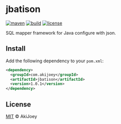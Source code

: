 # jbatison

[![maven][maven-image]][maven-url]
[![build][build-image]][build-url]
[![license][license-image]][license-url]

SQL mapper framework for Java configure with json.

## Install

Add the following dependency to your `pom.xml`:

```xml
<dependency>
  <groupId>com.akijoey</groupId>
  <artifactId>jbatison</artifactId>
  <version>1.0.1</version>
</dependency>
```

## License

[MIT][license-url] © AkiJoey

[maven-image]: https://img.shields.io/maven-central/v/com.akijoey/jbatison.svg?label=maven
[maven-url]: https://search.maven.org/search?q=g:%22com.akijoey%22%20AND%20a:%22jbatison%22
[build-image]: https://img.shields.io/github/actions/workflow/status/akijoey/jbatison/build.yml
[build-url]: https://github.com/akijoey/jbatison/actions/workflows/build.yml
[license-image]: https://img.shields.io/github/license/akijoey/jbatison
[license-url]: https://github.com/akijoey/jbatison/blob/main/LICENSE
